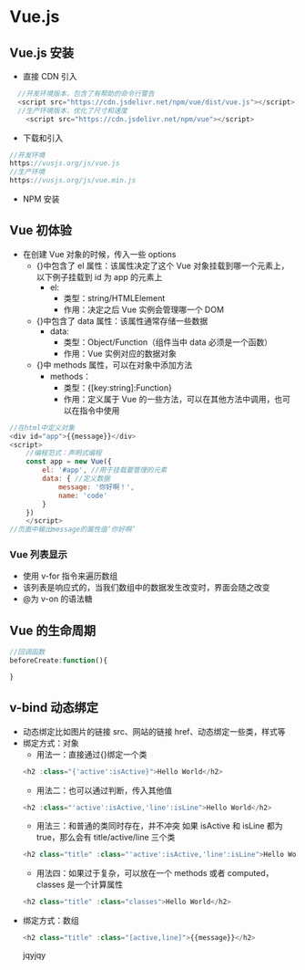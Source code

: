 # Vue.js

## Vue.js 安装

- 直接 CDN 引入

```js
  //开发环境版本，包含了有帮助的命令行警告
  <script src="https://cdn.jsdelivr.net/npm/vue/dist/vue.js"></script>
  //生产环境版本，优化了尺寸和速度
    <script src="https://cdn.jsdelivr.net/npm/vue"></script>
```

- 下载和引入

```js
//开发环境
https://vusjs.org/js/vue.js
//生产环境
https://vusjs.org/js/vue.min.js
```

- NPM 安装

## Vue 初体验

- 在创建 Vue 对象的时候，传入一些 options
  - {}中包含了 el 属性：该属性决定了这个 Vue 对象挂载到哪一个元素上，以下例子挂载到 id 为 app 的元素上
    - el:
      - 类型：string/HTMLElement
      - 作用：决定之后 Vue 实例会管理哪一个 DOM
  - {}中包含了 data 属性：该属性通常存储一些数据
    - data:
      - 类型：Object/Function（组件当中 data 必须是一个函数）
      - 作用：Vue 实例对应的数据对象
  - {}中 methods 属性，可以在对象中添加方法
    - methods：
      - 类型：{[key:string]:Function}
      - 作用：定义属于 Vue 的一些方法，可以在其他方法中调用，也可以在指令中使用

```js
//在html中定义对象
<div id="app">{{message}}</div>
<script>
    //编程范式：声明式编程
    const app = new Vue({
        el: '#app', //用于挂载要管理的元素
        data: { //定义数据
            message: '你好啊！',
            name: 'code'
        }
    })
    </script>
//页面中输出message的属性值‘你好啊’
```

### Vue 列表显示

- 使用 v-for 指令来遍历数组
- 该列表是响应式的，当我们数组中的数据发生改变时，界面会随之改变
- @为 v-on 的语法糖

## Vue 的生命周期

```js
//回调函数
beforeCreate:function(){

}
```

## v-bind 动态绑定

- 动态绑定比如图片的链接 src、网站的链接 href、动态绑定一些类，样式等
- 绑定方式：对象
  - 用法一：直接通过{}绑定一个类
  ```js
  <h2 :class="{'active':isActive}">Hello World</h2>
  ```
  - 用法二：也可以通过判断，传入其他值
  ```js
  <h2 :class="'active':isActive,'line':isLine">Hello World</h2>
  ```
  - 用法三：和普通的类同时存在，并不冲突
    如果 isActive 和 isLine 都为 true，那么会有 title/active/line 三个类
  ```js
  <h2 class="title" :class="'active':isActive,'line':isLine">Hello World</h2>
  ```
  - 用法四：如果过于复杂，可以放在一个 methods 或者 computed，classes 是一个计算属性
  ```js
  <h2 class="title" :class="classes">Hello World</h2>
  ```
- 绑定方式：数组
  ```js
  <h2 class="title" :class="[active,line]">{{message}}</h2>
  ```
  jqyjqy
